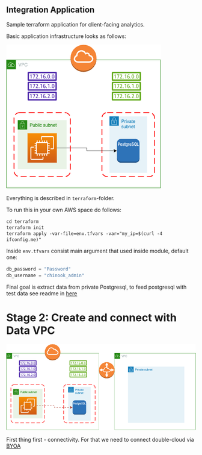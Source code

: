 ## Integration Application

Sample terraform application for client-facing analytics.

Basic application infrastructure looks as follows:

![stage1.png](diagrams%2Fstage1.png)

Everything is described in `terraform`-folder.

To run this in your own AWS space do follows:

```shell
cd terraform
terraform init
terraform apply -var-file=env.tfvars -var="my_ip=$(curl -4 ifconfig.me)"
```

Inside `env.tfvars` consist main argument that used inside module, default one:

```terraform
db_password = "Password"
db_username = "chinook_admin"
```

Final goal is extract data from private Postgresql, to feed postgresql with test data see readme in [here](./loadgen)

# Stage 2: Create and connect with Data VPC

![stage1.png](diagrams/stage2.png)

First thing first - connectivity. For that we need to connect double-cloud via [BYOA](https://double.cloud/docs/en/vpc/connect-dc-to-aws)

